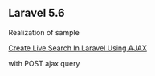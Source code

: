 ## Laravel 5.6

Realization of sample

[Create Live Search In Laravel Using AJAX](https://www.cloudways.com/blog/live-search-laravel-ajax/)

with POST ajax query